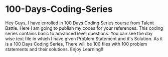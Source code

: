 # 100-Days-Coding-Series
Hey Guys, I have enrolled in 100 Days Coding Series course from Talent Battle. Here I am going to publish my codes for your references.
This coding series contains basic to advanced level questions. You can see the day wise text file in which I have given Problem Statement and it's Solution.
As it is a 100 Days Coding Series,
There will be 100 files with 100 problem statements and their solutions.
Enjoy Learning!!
